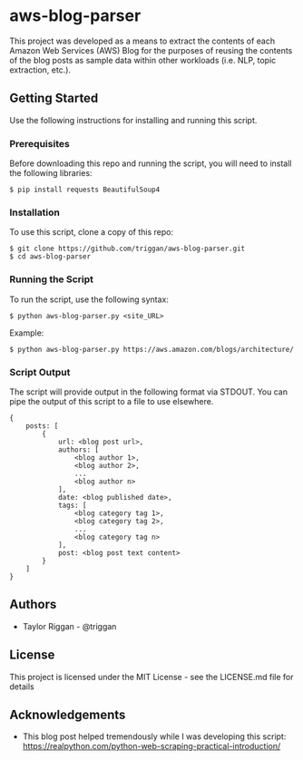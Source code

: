 # aws-blog-parser

This project was developed as a means to extract the contents of each Amazon Web Services (AWS) Blog for the purposes of reusing the contents of the blog posts as sample data within other workloads (i.e. NLP, topic extraction, etc.).

## Getting Started

Use the following instructions for installing and running this script.

### Prerequisites

Before downloading this repo and running the script, you will need to install the following libraries:

```
$ pip install requests BeautifulSoup4
```

### Installation

To use this script, clone a copy of this repo:

```
$ git clone https://github.com/triggan/aws-blog-parser.git
$ cd aws-blog-parser
```

### Running the Script

To run the script, use the following syntax:

```
$ python aws-blog-parser.py <site_URL>
```
Example:
```
$ python aws-blog-parser.py https://aws.amazon.com/blogs/architecture/
```

### Script Output

The script will provide output in the following format via STDOUT.  You can pipe the output of this script to a file to use elsewhere.

```
{
    posts: [
        {
            url: <blog post url>,
            authors: [
                <blog author 1>,
                <blog author 2>,
                ...
                <blog author n>
            ],
            date: <blog published date>,
            tags: [
                <blog category tag 1>,
                <blog category tag 2>,
                ...
                <blog category tag n>
            ],
            post: <blog post text content>
        }
    ]
}
```

## Authors

- Taylor Riggan - @triggan

## License

This project is licensed under the MIT License - see the LICENSE.md file for details

## Acknowledgements

- This blog post helped tremendously while I was developing this script: https://realpython.com/python-web-scraping-practical-introduction/